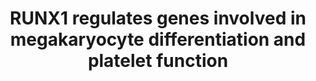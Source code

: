 ---
authors:
- ReactomeTeam
description: In human hematopoietic progenitors, RUNX1 and its partner CBFB are up-regulated
  at the onset of megakaryocytic differentiation and down-regulated at the onset of
  erythroid differentiation. The complex of RUNX1 and CBFB cooperates with the transcription
  factor GATA1 in the transactivation of megakaryocyte-specific genes. In addition,
  RUNX1 and GATA1 physically interact (Elagib et al. 2003), and this interaction involves
  the zinc finger domain of GATA1 (Xu et al. 2006). Other components of the RUNX1:CBFB
  activating complex at megakaryocytic promoters are GATA1 heterodimerization partner,
  ZFPM1 (FOG1), histone acetyltransferases EP300 (p300) and KAT2B (PCAF), the WDR5-containing
  histone methyltransferase MLL complex and the arginine methyltransferase PRMT1 (Herglotz
  et al. 2013). In the absence of PRMT1, the transcriptional repressor complex can
  form at megakaryocytic promoters, as RUNX1 that is not arginine methylated can bind
  to SIN3A/SIN3B co-repressors (Zhao et al. 2008). Besides SIN3A/SIN3B, the RUNX1:CBFB
  repressor complex at megakaryocytic promoters also includes histone deacetylase
  HDAC1 and histone arginine methyltransferase PRMT6 (Herglotz et al. 2013).<br>Megakaryocytic
  promoters regulated by the described RUNX1:CBFB activating and repressing complexes
  include ITGA2B, GP1BA, THBS1 and MIR27A (Herglotz et al. 2013). ITGA2B is only expressed
  in maturing megakaryocytes and platelets and is involved in platelet aggregation
  (Block and Poncz 1995). GP1BA is expressed at the cell surface membrane of maturing
  megakaryocytes and platelets and participates in formation of platelet plugs (Cauwenberghs
  et al. 2000, Jilma-Stohlawetz et al. 2003, Debili et al. 1990). THBS1 homotrimers
  contribute to stabilization of the platelet aggregate (Bonnefoy and Hoylaerts 2008).
  MIR27A is a negative regulator of RUNX1 mRNA translation and may be involved in
  erythroid/megakaryocytic lineage determination (Ben-Ami et al. 2009).<br>The RUNX1:CBFB
  complex stimulates transcription of the PF4 gene, encoding a component of platelet
  alpha granules (Aneja et al. 2011), the NR4A3 gene, associated with the familial
  platelet disorder (FPD) (Bluteau et al. 2011), the PRKCQ gene, associated with inherited
  thrombocytopenia (Jalagadugula et al. 2011), the MYL9 gene, involved in thrombopoiesis
  (Jalagadugula et al. 2010), and the NFE2 gene, a regulator of erythroid and megakaryocytic
  maturation and differentiation (Wang et al. 2010).   View original pathway at [http://www.reactome.org/PathwayBrowser/#DIAGRAM=8936459
  Reactome].
last-edited: 2021-01-25
organisms:
- Homo sapiens
redirect_from:
- /index.php/Pathway:WP4132
- /instance/WP4132
revision: null
schema-jsonld:
- '@context': https://schema.org/
  '@id': https://wikipathways.github.io/pathways/WP4132.html
  '@type': Dataset
  creator:
    '@type': Organization
    name: WikiPathways
  description: In human hematopoietic progenitors, RUNX1 and its partner CBFB are
    up-regulated at the onset of megakaryocytic differentiation and down-regulated
    at the onset of erythroid differentiation. The complex of RUNX1 and CBFB cooperates
    with the transcription factor GATA1 in the transactivation of megakaryocyte-specific
    genes. In addition, RUNX1 and GATA1 physically interact (Elagib et al. 2003),
    and this interaction involves the zinc finger domain of GATA1 (Xu et al. 2006).
    Other components of the RUNX1:CBFB activating complex at megakaryocytic promoters
    are GATA1 heterodimerization partner, ZFPM1 (FOG1), histone acetyltransferases
    EP300 (p300) and KAT2B (PCAF), the WDR5-containing histone methyltransferase MLL
    complex and the arginine methyltransferase PRMT1 (Herglotz et al. 2013). In the
    absence of PRMT1, the transcriptional repressor complex can form at megakaryocytic
    promoters, as RUNX1 that is not arginine methylated can bind to SIN3A/SIN3B co-repressors
    (Zhao et al. 2008). Besides SIN3A/SIN3B, the RUNX1:CBFB repressor complex at megakaryocytic
    promoters also includes histone deacetylase HDAC1 and histone arginine methyltransferase
    PRMT6 (Herglotz et al. 2013).<br>Megakaryocytic promoters regulated by the described
    RUNX1:CBFB activating and repressing complexes include ITGA2B, GP1BA, THBS1 and
    MIR27A (Herglotz et al. 2013). ITGA2B is only expressed in maturing megakaryocytes
    and platelets and is involved in platelet aggregation (Block and Poncz 1995).
    GP1BA is expressed at the cell surface membrane of maturing megakaryocytes and
    platelets and participates in formation of platelet plugs (Cauwenberghs et al.
    2000, Jilma-Stohlawetz et al. 2003, Debili et al. 1990). THBS1 homotrimers contribute
    to stabilization of the platelet aggregate (Bonnefoy and Hoylaerts 2008). MIR27A
    is a negative regulator of RUNX1 mRNA translation and may be involved in erythroid/megakaryocytic
    lineage determination (Ben-Ami et al. 2009).<br>The RUNX1:CBFB complex stimulates
    transcription of the PF4 gene, encoding a component of platelet alpha granules
    (Aneja et al. 2011), the NR4A3 gene, associated with the familial platelet disorder
    (FPD) (Bluteau et al. 2011), the PRKCQ gene, associated with inherited thrombocytopenia
    (Jalagadugula et al. 2011), the MYL9 gene, involved in thrombopoiesis (Jalagadugula
    et al. 2010), and the NFE2 gene, a regulator of erythroid and megakaryocytic maturation
    and differentiation (Wang et al. 2010).   View original pathway at [http://www.reactome.org/PathwayBrowser/#DIAGRAM=8936459
    Reactome].
  keywords:
  - 'ASH2L '
  - Activity
  - AdoHcy
  - AdoMet
  - 'CBFB '
  - Core MLL complex
  - 'DPY30 '
  - 'EIF2C1 '
  - 'EIF2C3 '
  - 'EIF2C4 '
  - EP300
  - 'EP300 '
  - Expression and
  - 'GATA1 '
  - GATA1:ZFPM1
  - GP1BA
  - GP1BA gene
  - 'GP1BA gene '
  - 'H2AFB1 '
  - 'H2AFJ '
  - 'H2AFV '
  - 'H2AFX '
  - 'H2AFZ '
  - 'H2BFS '
  - H3K4me2
  - H3K4me2-Nucleosome:GP1BA gene:RUNX1,MeR206,MeR210-RUNX1:CBFB:PRMT1:GATA1:ZFPM1:Core
    MLL complex:EP300:KAT2B
  - H3K4me2-Nucleosome:ITGA2B gene:RUNX1,MeR206,MeR210-RUNX1:CBFB:PRMT1:GATA1:ZFPM1:Core
    MLL complex:EP300:KAT2B
  - H3K4me2-Nucleosome:MIR27A gene:RUNX1,MeR206,MeR210-RUNX1:CBFB:PRMT1:GATA1:ZFPM1:Core
    MLL complex:EP300:KAT2B
  - H3K4me2-Nucleosome:THBS1 gene:RUNX1,MeR206,MeR210-RUNX1:CBFB:PRMT1:GATA1:ZFPM1:Core
    MLL complex:EP300:KAT2B
  - H3K4me3-Nucleosome:GP1BA gene:RUNX1,MeR206,MeR210-RUNX1:CBFB:PRMT1:GATA1:ZFPM1:Core
    MLL complex:EP300:KAT2B
  - H3K4me3-Nucleosome:ITGA2B gene:RUNX1,MeR206,MeR210-RUNX1:CBFB:PRMT1:GATA1:ZFPM1:Core
    MLL complex:EP300:KAT2B
  - H3K4me3-Nucleosome:MIR27A gene:RUNX1,MeR206,MeR210-RUNX1:CBFB:PRMT1:GATA1:ZFPM1:Core
    MLL complex:EP300:KAT2B
  - H3K4me3-Nucleosome:THBS1 gene:RUNX1,MeR206,MeR210-RUNX1:CBFB:PRMT1:GATA1:ZFPM1:Core
    MLL complex:EP300:KAT2B
  - HDAC1
  - 'HDAC1 '
  - 'HIST1H2AB '
  - 'HIST1H2AC '
  - 'HIST1H2AD '
  - 'HIST1H2AJ '
  - 'HIST1H2BA '
  - 'HIST1H2BB '
  - 'HIST1H2BC '
  - 'HIST1H2BD '
  - 'HIST1H2BH '
  - 'HIST1H2BJ '
  - 'HIST1H2BK '
  - 'HIST1H2BL '
  - 'HIST1H2BM '
  - 'HIST1H2BN '
  - 'HIST1H2BO '
  - 'HIST1H4 '
  - 'HIST2H2AA3 '
  - 'HIST2H2AC '
  - 'HIST2H2BE '
  - 'HIST3H2BB '
  - ITGA2B gene
  - 'ITGA2B gene '
  - ITGA2B(32-1039)
  - KAT2B
  - 'KAT2B '
  - 'KMT2A '
  - 'KMT2B '
  - 'KMT2C '
  - 'KMT2D '
  - 'KMT2E '
  - MIR27A gene
  - 'MIR27A gene '
  - 'MOV10 '
  - MYL9
  - MYL9 gene
  - 'MYL9 gene '
  - 'Me2K5,Me2aR2-H3F3A '
  - 'Me2K5,Me2aR3-HIST1H3A '
  - 'Me2K5,Me2aR3-HIST2H3A '
  - 'Me2K5-H3F3A '
  - 'Me2K5-HIST1H3A '
  - 'Me2K5-HIST2H3A '
  - 'Me3K5-H3F3A '
  - 'Me3K5-HIST1H3A '
  - 'Me3K5-HIST2H3A '
  - 'MeR206,MeR210-RUNX1 '
  - MeR206,MeR210-RUNX1:CBFB:PRMT1
  - NFE2
  - NFE2 gene
  - 'NFE2 gene '
  - NR4A3
  - NR4A3 gene
  - 'NR4A3 gene '
  - Nonendonucleolytic
  - Nucleosome with
  - PF4
  - PF4 gene
  - 'PF4 gene '
  - 'PF4(32-101) '
  - 'PF4(48-101) '
  - PRKCQ
  - PRKCQ gene
  - 'PRKCQ gene '
  - PRMT1
  - 'PRMT1 '
  - PRMT6
  - 'PRMT6 '
  - 'RBBP5 '
  - RISC
  - 'RUNX1 '
  - RUNX1,MeR206,MeR210-RUNX1:CBFB:PRMT1
  - RUNX1:CBFB
  - RUNX1:CBFB:MYL9 gene
  - RUNX1:CBFB:NFE2 gene
  - RUNX1:CBFB:NR4A3
  - RUNX1:CBFB:PF4 gene
  - RUNX1:CBFB:PRKCQ
  - RUNX1:CBFB:PRMT1
  - RUNX1:CBFB:SIN3A(SIN3B):PRMT6:HDAC1
  - RUNX1:CBFB:SIN3A,(SIN3B):PRMT6:HDAC1:GP1BA gene:H3K4me2,H3R2me2a-Nucleosome
  - RUNX1:CBFB:SIN3A,(SIN3B):PRMT6:HDAC1:GP1BA gene:H3K4me2-Nucleosome
  - RUNX1:CBFB:SIN3A,(SIN3B):PRMT6:HDAC1:ITGA2B gene:H3K4me2,H3R2me2a-Nucleosome
  - RUNX1:CBFB:SIN3A,(SIN3B):PRMT6:HDAC1:ITGA2B gene:H3K4me2-Nucleosome
  - RUNX1:CBFB:SIN3A,(SIN3B):PRMT6:HDAC1:MIR27A gene:H3K4me2,H3R2me2a-Nucleosome
  - RUNX1:CBFB:SIN3A,(SIN3B):PRMT6:HDAC1:MIR27A gene:H3K4me2-Nucleosome
  - RUNX1:CBFB:SIN3A,(SIN3B):PRMT6:HDAC1:THBS1 gene:H3K4me2-Nucleosome
  - RUNX1:CBFB:SIN3A,(SIN3B):PRMT6:HDAC1:THBS1B gene:H3K4me2,H3R2me2a-Nucleosome
  - Regulation of RUNX1
  - 'SETD1A '
  - 'SETD1B '
  - 'SIN3A '
  - SIN3A,(SIN3B)
  - 'SIN3B '
  - 'THBS1 '
  - THBS1 gene
  - 'THBS1 gene '
  - THBS1 trimer
  - 'TNRC6A '
  - 'TNRC6B '
  - 'TNRC6C '
  - 'WDR5 '
  - 'ZFPM1 '
  - gene
  - miR-27a
  - 'miR-27a '
  license: CC0
  name: RUNX1 regulates genes involved in megakaryocyte differentiation and platelet
    function
seo: CreativeWork
title: RUNX1 regulates genes involved in megakaryocyte differentiation and platelet
  function
wpid: WP4132
---